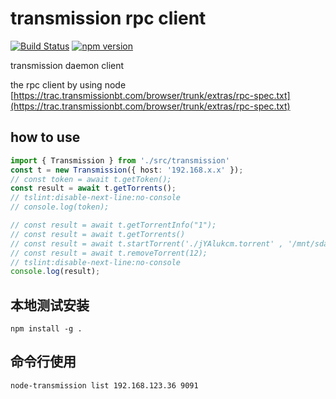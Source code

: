 
# transmission rpc client
[![Build Status](https://travis-ci.org/kkito/transmission-rpc.svg?branch=master)](https://travis-ci.org/kkito/transmission-rpc)
[![npm version](https://badge.fury.io/js/kkito-transmission-rpc.svg)](https://badge.fury.io/js/kkito-transmission-rpc)

transmission daemon client

the rpc client by using node
[https://trac.transmissionbt.com/browser/trunk/extras/rpc-spec.txt](https://trac.transmissionbt.com/browser/trunk/extras/rpc-spec.txt)




## how to use

```ts
import { Transmission } from './src/transmission'
const t = new Transmission({ host: '192.168.x.x' });
// const token = await t.getToken();
const result = await t.getTorrents();
// tslint:disable-next-line:no-console
// console.log(token);

// const result = await t.getTorrentInfo("1");
// const result = await t.getTorrents()
// const result = await t.startTorrent('./jYAlukcm.torrent' , '/mnt/sda1/');
// const result = await t.removeTorrent(12);
// tslint:disable-next-line:no-console
console.log(result);

```

## 本地测试安装

`npm install -g .`


## 命令行使用

`node-transmission list 192.168.123.36 9091`

